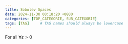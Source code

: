 ```yaml
---
title: Sobolev Spaces
date: 2024-11-30 00:18:20 +0800
categories: [TOP_CATEGORIE, SUB_CATEGORIE]
tags: [TAG]     # TAG names should always be lowercase
---
```

For all $\forall \varepsilon >0$
